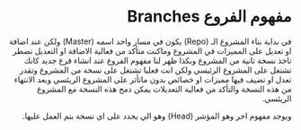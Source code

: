 <div dir = rtl>

# مفهوم الفروع Branches

في بداية بناء المشروع الـ (Repo) يكون في مسار واحد اسمه (Master) ولكن عند اضافة  او تعديل على المميزات في المشروع وماكنت متأكد من فعالية الاضافة او التعديل تضطر تاخذ نسخة ثانية من المشروع وبكذا ظهر لنا مفهوم الفروع عند انشاء فرع جديد كانك تشتغل على المشروع الرئيسي ولكن انت فعليا تشتغل على نسخة من المشروع وتقدر تعدل او تضيف فيها مميزات او خصائص بدون ماتأثر على المشروع الريئسي وبعد الانتهاء من هذه النسخة والتأكد من فعالية التعديلات يمكن دمج هذه النسخة مع المشروع الريئسي.

ويوجد مفهوم اخر وهو المؤشر (Head) وهو الي يحدد على اي نسخة يتم العمل عليها.


</div>